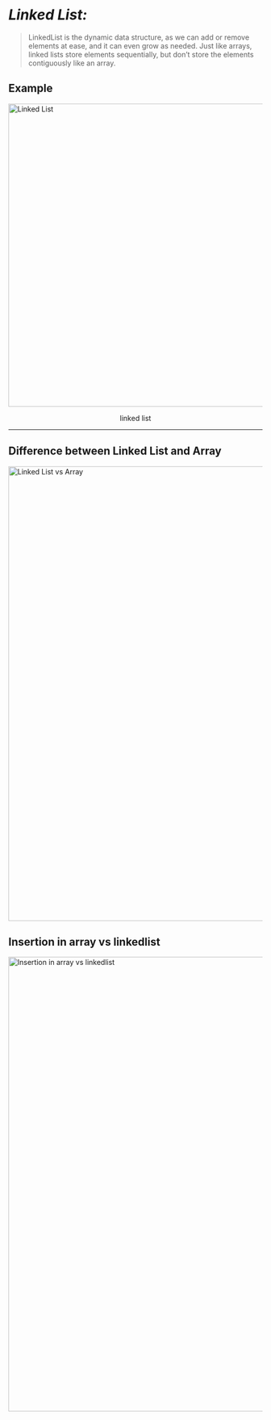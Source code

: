 # ***Linked List:***
> LinkedList is the dynamic data structure, as we can add or remove elements at ease, and it can even grow as needed. Just like arrays, linked lists store elements sequentially, but don’t store the elements contiguously like an array. 


**Example**
---

 <img src="https://raw.githubusercontent.com/PhurbaGyalzen/Techincal-Interview-Preparation-for-Datastructures-and-Algorithms-in-Javascript/70e79a1a7366d3af223ccff54f37bbfa53cc5696/Data%20Structure/Media/photo_2022-09-02_10-51-13.jpg" alt="Linked List" style="width:600px; display: block;
  margin-left: auto;
  margin-right: auto;"/>
  
  <p style= "text-align: center;">linked list</p>

  ---

  ## **Difference between Linked List and Array**

  <img src="https://miro.medium.com/max/3572/1*Lnb0IARMGORn_c-gYf-24g.png" alt="Linked List vs Array" style="width:900px; display: block;
  margin-left: auto;
  margin-right: auto;"/>

## **Insertion in array vs linkedlist**

<img src="https://s3-us-west-2.amazonaws.com/ib-assessment-tests/problem_images/array-vs-ll.png" alt="Insertion in array vs linkedlist" style="width:900px; display: block;
  margin-left: auto;
  margin-right: auto;"/>